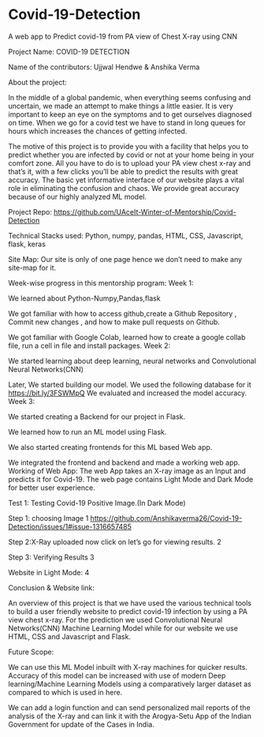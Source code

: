 # Covid-19-Detection
A web app to Predict covid-19 from PA view of Chest X-ray using CNN

Project Name: COVID-19 DETECTION

Name of the contributors: Ujjwal Hendwe & Anshika Verma

About the project:

In the middle of a global pandemic, when everything seems confusing and uncertain, we made an attempt to make things a little easier. It is very important to keep an eye on the symptoms and to get ourselves diagnosed on time. When we go for a covid test we have to stand in long queues for hours which increases the chances of getting infected.

The motive of this project is to provide you with a facility that helps you to predict whether you are infected by covid or not at your home being in your comfort zone. All you have to do is to upload your PA view chest x-ray and that’s it, with a few clicks you’ll be able to predict the results with great accuracy. The basic yet informative interface of our website plays a vital role in eliminating the confusion and chaos. We provide great accuracy because of our highly analyzed ML model.

Project Repo: https://github.com/UAceIt-Winter-of-Mentorship/Covid-Detection

Technical Stacks used: Python, numpy, pandas, HTML, CSS, Javascript, flask, keras

Site Map: Our site is only of one page hence we don’t need to make any site-map for it.

Week-wise progress in this mentorship program: Week 1:

 We learned about Python-Numpy,Pandas,flask
 
 We got familiar with how to access github,create a Github Repository , Commit new changes , and how to make pull requests on Github.
 
 We got familiar with Google Colab, learned how to create a google collab file, run a cell in file and install packages.
Week 2:

 We started learning about deep learning, neural networks and Convolutional Neural Networks(CNN)
 
 Later, We started building our model. We used the following database for it https://bit.ly/3FSWMpQ 
 We evaluated and increased the model accuracy.
Week 3:

 We started creating a Backend for our project in Flask.
 
 We learned how to run an ML model using Flask.
 
 We also started creating frontends for this ML  based Web app.
 
 We integrated the frontend and backend and made a working web app.
Working of Web App: The web App takes an X-ray image as an Input and predicts it for Covid-19. The web page contains Light Mode and Dark Mode for better user experience.

Test 1: Testing Covid-19 Positive Image.(In Dark Mode)

Step 1: choosing Image 1
https://github.com/Anshikaverma26/Covid-19-Detection/issues/1#issue-1316657485

Step 2:X-Ray uploaded now click on let’s go for viewing results. 2

Step 3: Verifying Results 3

Website in Light Mode: 4

Conclusion & Website link:

An overview of this project is that we have used the various technical tools to build a user friendly website to predict covid-19 infection by using a PA view chest x-ray. For the prediction we used Convolutional Neural Networks(CNN) Machine Learning Model while for our website we use HTML, CSS and Javascript and Flask.

Future Scope:

We can use this ML Model inbuilt with X-ray machines for quicker results.
Accuracy of this model can be increased with use of modern Deep learning/Machine Learning Models using a comparatively larger dataset as compared to which is used in here.

We can add a login function and can send personalized mail reports of the analysis of the X-ray and can link it with the Arogya-Setu App of the Indian Government for update of the Cases in India.
